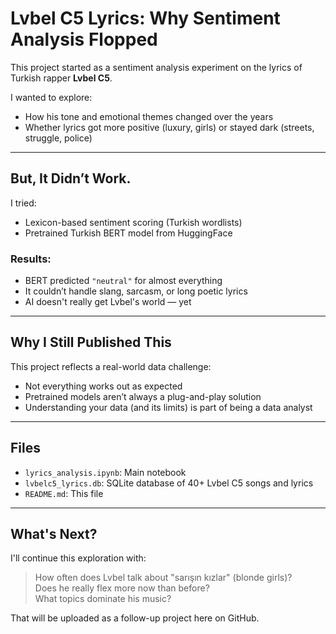 # Lvbel C5 Lyrics: Why Sentiment Analysis Flopped

This project started as a sentiment analysis experiment on the lyrics of Turkish rapper **Lvbel C5**.

I wanted to explore:
- How his tone and emotional themes changed over the years
- Whether lyrics got more positive (luxury, girls) or stayed dark (streets, struggle, police)

---

## But, It Didn’t Work.

I tried:
- Lexicon-based sentiment scoring (Turkish wordlists)
- Pretrained Turkish BERT model from HuggingFace

### Results:
- BERT predicted `"neutral"` for almost everything
- It couldn’t handle slang, sarcasm, or long poetic lyrics
- AI doesn't really get Lvbel's world — yet

---

## Why I Still Published This

This project reflects a real-world data challenge:
- Not everything works out as expected
- Pretrained models aren’t always a plug-and-play solution
- Understanding your data (and its limits) is part of being a data analyst

---

## Files

- `lyrics_analysis.ipynb`: Main notebook
- `lvbelc5_lyrics.db`: SQLite database of 40+ Lvbel C5 songs and lyrics
- `README.md`: This file

---

## What's Next?

I'll continue this exploration with:
> How often does Lvbel talk about "sarışın kızlar" (blonde girls)?  
> Does he really flex more now than before?  
> What topics dominate his music?

That will be uploaded as a follow-up project here on GitHub.


